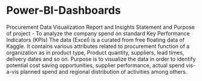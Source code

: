 # Power-BI-Dashboards
Procurement Data Visualization Report and Insights
Statement and Purpose of project - To analyze the company spend on standard Key Performance Indicators (KPIs) 
The data (Excel) is a curated from free floating data of Kaggle. It contains various attributes related to procurement function of a organization as in product type, Product quantity, suppliers, lead times, delivery dates and so on. 
Purpose is to visualize the data in order to identify potential cost saving opportunities, supplier performance, actual spend vis-a-vis planned spend and regional distribution of activities among others. 
